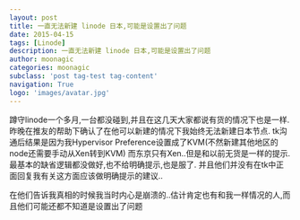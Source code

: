 ```yaml
---
layout: post
title: 一直无法新建 linode 日本,可能是设置出了问题
date: 2015-04-15
tags: [Linode]
description: 一直无法新建 linode 日本,可能是设置出了问题
author: moonagic
categories: moonagic
subclass: 'post tag-test tag-content'
navigation: True
logo: 'images/avatar.jpg'
---
```


蹲守linode一个多月,一台都没碰到,并且在这几天大家都说有货的情况下也是一样. 
昨晚在推友的帮助下确认了在他可以新建的情况下我始终无法新建日本节点. 
tk沟通后结果是因为我Hypervisor Preference设置成了KVM(不然新建其他地区的node还需要手动从Xen转到KVM) 
而东京只有Xen..但是和以前无货是一样的提示. 
最基本的缺省逻辑都没做好,也不给明确提示,也是服了. 
并且他们并没有在tk中正面回复我有关这方面应该做明确提示的建议.. 

在他们告诉我真相的时候我当时内心是崩溃的..估计肯定也有和我一样情况的人,而且他们可能还都不知道是设置出了问题